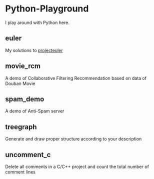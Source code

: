 # Python-Playground

I play around with Python here.

## euler

My solutions to [projecteuler](http://projecteuler.net/)

## movie_rcm

A demo of Collaborative Filtering Recommendation based on data of Douban Movie

## spam_demo

A demo of Anti-Spam server

## treegraph

Generate and draw proper structure according to your description

## uncomment_c

Delete all comments in a C/C++ project and count the total number of comment lines
